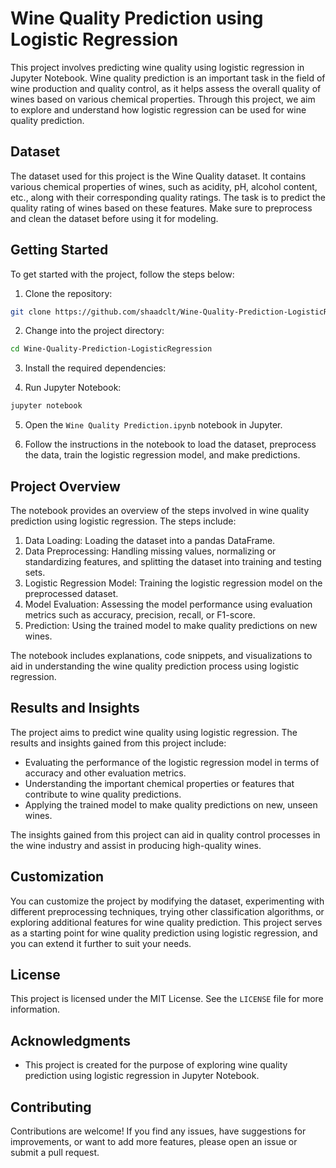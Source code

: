 # Wine Quality Prediction using Logistic Regression

This project involves predicting wine quality using logistic regression in Jupyter Notebook. Wine quality prediction is an important task in the field of wine production and quality control, as it helps assess the overall quality of wines based on various chemical properties. Through this project, we aim to explore and understand how logistic regression can be used for wine quality prediction.

## Dataset

The dataset used for this project is the Wine Quality dataset. It contains various chemical properties of wines, such as acidity, pH, alcohol content, etc., along with their corresponding quality ratings. The task is to predict the quality rating of wines based on these features. Make sure to preprocess and clean the dataset before using it for modeling.

## Getting Started

To get started with the project, follow the steps below:

1. Clone the repository:

```bash
git clone https://github.com/shaadclt/Wine-Quality-Prediction-LogisticRegression.git
```

2. Change into the project directory:

```bash
cd Wine-Quality-Prediction-LogisticRegression
```

3. Install the required dependencies:

4. Run Jupyter Notebook:

```bash
jupyter notebook
```

5. Open the `Wine Quality Prediction.ipynb` notebook in Jupyter.

6. Follow the instructions in the notebook to load the dataset, preprocess the data, train the logistic regression model, and make predictions.

## Project Overview

The notebook provides an overview of the steps involved in wine quality prediction using logistic regression. The steps include:

1. Data Loading: Loading the dataset into a pandas DataFrame.
2. Data Preprocessing: Handling missing values, normalizing or standardizing features, and splitting the dataset into training and testing sets.
3. Logistic Regression Model: Training the logistic regression model on the preprocessed dataset.
4. Model Evaluation: Assessing the model performance using evaluation metrics such as accuracy, precision, recall, or F1-score.
5. Prediction: Using the trained model to make quality predictions on new wines.

The notebook includes explanations, code snippets, and visualizations to aid in understanding the wine quality prediction process using logistic regression.

## Results and Insights

The project aims to predict wine quality using logistic regression. The results and insights gained from this project include:

- Evaluating the performance of the logistic regression model in terms of accuracy and other evaluation metrics.
- Understanding the important chemical properties or features that contribute to wine quality predictions.
- Applying the trained model to make quality predictions on new, unseen wines.

The insights gained from this project can aid in quality control processes in the wine industry and assist in producing high-quality wines.

## Customization

You can customize the project by modifying the dataset, experimenting with different preprocessing techniques, trying other classification algorithms, or exploring additional features for wine quality prediction. This project serves as a starting point for wine quality prediction using logistic regression, and you can extend it further to suit your needs.

## License

This project is licensed under the MIT License. See the `LICENSE` file for more information.

## Acknowledgments

- This project is created for the purpose of exploring wine quality prediction using logistic regression in Jupyter Notebook.

## Contributing

Contributions are welcome! If you find any issues, have suggestions for improvements, or want to add more features, please open an issue or submit a pull request.
